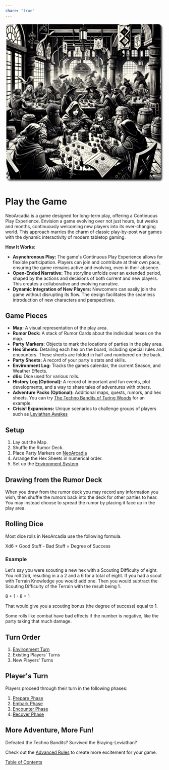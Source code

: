 ```yaml
---
share: "true"
---
```


![play-the-game](./play-the-game.png)    
   
# Play the Game    
   
NeoArcadia is a game designed for long-term play, offering a Continuous Play Experience. Envision a game evolving over not just hours, but weeks and months, continuously welcoming new players into its ever-changing world. This approach marries the charm of classic play-by-post war games with the dynamic interactivity of modern tabletop gaming.    
   
**How It Works:**    
   
- **Asynchronous Play:** The game's Continuous Play Experience allows for flexible participation. Players can join and contribute at their own pace, ensuring the game remains active and evolving, even in their absence.    
- **Open-Ended Narrative:** The storyline unfolds over an extended period, shaped by the actions and decisions of both current and new players. This creates a collaborative and evolving narrative.    
- **Dynamic Integration of New Players:** Newcomers can easily join the game without disrupting its flow. The design facilitates the seamless introduction of new characters and perspectives.    
   
## Game Pieces    
   
- **Map:** A visual representation of the play area.    
- **Rumor Deck:** A stack of Rumor Cards about the individual hexes on the map.    
- **Party Markers:** Objects to mark the locations of parties in the play area.    
- **Hex Sheets:** Detailing each hex on the board, including special rules and encounters. These sheets are folded in half and numbered on the back.
- **Party Sheets:** A record of your party's stats and skills. 
- **Environment Log:** Tracks the games calendar, the current Season, and Weather Effects. 
- **d6s:** Dice used for various rolls.
- **History Log (Optional):** A record of important and fun events, plot developments, and a way to share tales of adventures with others.    
- **Adventure Packs (Optional):** Additional maps, quests, rumors, and hex sheets. You can try [The Techno Bandits of Turing Woods](./adventures/Techno-Bandits-of-Turing-Wood/The-Techno-Bandits-of-Turing-Wood.html) for an example.
- **Crisis! Expansions:** Unique scenarios to challenge groups of players such as [ Leviathan Awakes](./crisis/Leviathan-Awakes/Leviathan-Awakes.md)
  
## Setup    
   
1. Lay out the Map.    
2. Shuffle the Rumor Deck.    
3. Place Party Markers on [NeoArcadia](./NeoArcadia.html)    
4. Arrange the Hex Sheets in numerical order.    
5. Set up the [Environment System](Environment-System.html).

## Drawing from the Rumor Deck

When you draw from the rumor deck you may record any information you wish, then shuffle the rumors back into the deck for other parties to hear. You may instead choose to spread the rumor by placing it face up in the play area.

## Rolling Dice    
   
Most dice rolls in NeoArcadia use the following formula.    
   
Xd6 + Good Stuff - Bad Stuff = Degree of Success    
   
### Example    
   
Let's say you were scouting a new hex with a Scouting Difficulty of eight. You roll 2d6, resulting in a a 2 and a 6 for a total of eight. If you had a scout with Terrain Knowledge you would add one. Then you would subtract the Scouting Difficulty of the Terrain with the result being 1.    
   
8 + 1 - 8 = 1    
   
That would give you a scouting bonus (the degree of success) equal to 1.    
   
Some rolls like combat have bad effects if the number is negative, like the party taking that much damage.    
   
## Turn Order    
   
1. [Environment Turn](Environment-Turn.html)    
2. Existing Players' Turns    
3. New Players' Turns    
   
## Player's Turn    
   
Players proceed through their turn in the following phases:    
   
1. [Prepare Phase](Prepare-Phase.html)    
2. [Embark Phase](Embark-Phase.html)    
3. [Encounter Phase](Encounter-Phase.html)    
4. [Recover Phase](Recover-Phase.html)    
   
## More Adventure, More Fun!    

Defeated the Techno Bandits? Survived the Braying-Leviathan?
   
Check out the [Advanced Rules](./Advanced-Rules.html) to create more excitement for your game.
   
[Table of Contents](./Table-of-Contents.html)    
